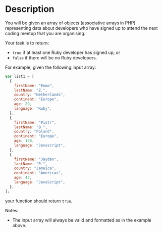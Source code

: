 # Description

You will be given an array of objects (associative arrays in PHP) representing data about developers who have signed up to attend the next coding meetup that you are organising.

Your task is to return:

- `true` if at least one Ruby developer has signed up; or
- `false` if there will be no Ruby developers.

For example, given the following input array:

```js
var list1 = [
  {
    firstName: "Emma",
    lastName: "Z.",
    country: "Netherlands",
    continent: "Europe",
    age: 29,
    language: "Ruby",
  },
  {
    firstName: "Piotr",
    lastName: "B.",
    country: "Poland",
    continent: "Europe",
    age: 128,
    language: "Javascript",
  },
  {
    firstName: "Jayden",
    lastName: "P.",
    country: "Jamaica",
    continent: "Americas",
    age: 42,
    language: "JavaScript",
  },
];
```

your function should return `true`.

Notes:

- The input array will always be valid and formatted as in the example above.
